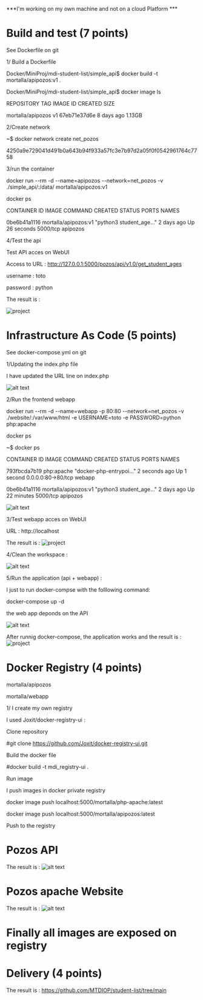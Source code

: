 ***I'm working on my own machine and not on a cloud Platform ***

# Build and test (7 points)

See Dockerfile on git

1/ Build a Dockerfile

Docker/MiniProj/mdi-student-list/simple_api$ docker build -t mortalla/apipozos:v1 .

Docker/MiniProj/mdi-student-list/simple_api$ docker image ls

REPOSITORY                                TAG            IMAGE ID       CREATED         SIZE

mortalla/apipozos                         v1             67eb71e37d6e   8 days ago      1.13GB

2/Create network 

~$ docker network create net_pozos

4250a9e729041d491b0a643b94f933a57fc3e7b97d2a05f0f0542961764c7758

3/run the container

docker run --rm -d --name=apipozos --network=net_pozos -v ./simple_api/:/data/ mortalla/apipozos:v1

docker ps

CONTAINER ID   IMAGE                  COMMAND                  CREATED      STATUS          PORTS      NAMES

0be6b41a1116   mortalla/apipozos:v1   "python3 student_age…"   2 days ago   Up 26 seconds   5000/tcp   apipozos

4/Test the api 

Test API acces on WebUI

Access to URL : http://127.0.0.1:5000/pozos/api/v1.0/get_student_ages

username : toto

password : python

The result is : 

![project](https://github.com/MTDIOP/student-list/blob/main/pozos-api.png)

# Infrastructure As Code (5 points)

See docker-compose.yml on git

1/Updating the index.php file

I have updated the URL line on index.php

![alt text](image.png)

2/Run the frontend webapp

docker run --rm -d --name=webapp -p 80:80 --network=net_pozos -v ./website/:/var/www/html -e USERNAME=toto -e PASSWORD=python php:apache

docker ps

~$ docker ps

CONTAINER ID   IMAGE                  COMMAND                  CREATED         STATUS          PORTS                NAMES

793fbcda7b19   php:apache             "docker-php-entrypoi…"   2 seconds ago   Up 1 second     0.0.0.0:80->80/tcp   webapp

0be6b41a1116   mortalla/apipozos:v1   "python3 student_age…"   2 days ago      Up 22 minutes   5000/tcp             apipozos

![alt text](image-1.png)

3/Test webapp acces on WebUI

URL : http://localhost

The result is : 
![project](https://github.com/MTDIOP/student-list/blob/main/pozos-web.png)

4/Clean the workspace :

![alt text](image-2.png)

5/Run the application (api + webapp) :

I just to run docker-compse with the folllowing command:

docker-compose up -d

the web app deponds on the API

![alt text](image-3.png)

After runnig docker-compose, the application works and the result is :
![project](https://github.com/MTDIOP/student-list/blob/main/pozos-web.png)

# Docker Registry (4 points)

mortalla/apipozos

mortalla/webapp

1/ I create my own registry

I used Joxit/docker-registry-ui : 
 
Clone repository

#git clone https://github.com/Joxit/docker-registry-ui.git

Build the docker file

#docker build -t mdi_registry-ui .

Run image

I push images in docker private registry 

docker image push localhost:5000/mortalla/php-apache:latest

docker image push localhost:5000/mortalla/apipozos:latest

Push to the registry
   # Pozos API

The result is : 
![alt text](image-5.png)
   
   # Pozos apache Website

The result is : 
![alt text](image-4.png)

   # Finally all images are exposed on registry

# Delivery (4 points)

The result is : 
https://github.com/MTDIOP/student-list/tree/main
